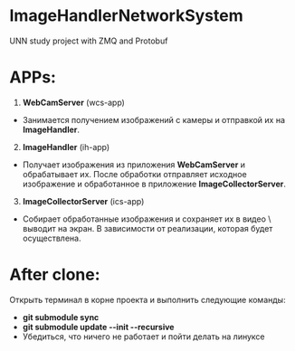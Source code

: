 # ImageHandlerNetworkSystem
UNN study project with ZMQ and Protobuf

# APPs:
1) **WebCamServer** (wcs-app)
* Занимается получением изображений с камеры и отправкой их на **ImageHandler**.
2) **ImageHandler** (ih-app)
* Получает изображения из приложения **WebCamServer** и обрабатывает их. После обработки отправляет исходное изображение и обработанное в приложение **ImageCollectorServer**.
3) **ImageCollectorServer** (ics-app)
* Собирает обработанные изображения и сохраняет их в видео \ выводит на экран. В зависимости от реализации, которая будет осуществлена.

# After clone:
Открыть терминал в корне проекта и выполнить следующие команды:
* **git submodule sync**
* **git submodule update --init --recursive**
* Убедиться, что ничего не работает и пойти делать на линуксе